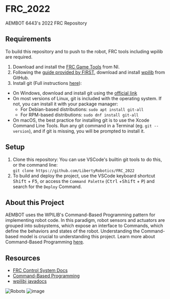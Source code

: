 # FRC_2022
AEMBOT 6443's 2022 FRC Repository

## Requirements
To build this repository and to push to the robot, FRC tools including wpilib are required.
1. Download and install the [FRC Game Tools](https://www.ni.com/en-us/support/downloads/drivers/download.frc-game-tools.html#440024) from NI.
2. Following the [guide provided by FIRST](https://docs.wpilib.org/en/stable/docs/zero-to-robot/step-2/wpilib-setup.html), download and install [wpilib](https://github.com/wpilibsuite/allwpilib/releases/tag/v2022.2.1) from GitHub.
3. Install git (Full instructions [here](https://git-scm.com/book/en/v2/Getting-Started-Installing-Git)): 
  * On Windows, download and install git using the [official link](https://git-scm.com/download/win)
  * On most versions of Linux, git is included with the operating system. If not, you can install it with your package manager:
    * For Debian-based distributions: `sudo apt install git-all`
    * For RPM-based distributions: `sudo dnf install git-all`
  * On macOS, the best practice for installing git is to use the Xcode Command Line Tools. Run any git command in a Terminal (eg. `git --version`), and if git is missing, you will be prompted to install it.

## Setup
1. Clone this repository: 
You can use VSCode's builtin git tools to do this, or the command line:   
`git clone https://github.com/LibertyRobotics/FRC_2022`
2. To build and deploy the project, use the VSCode keyboard shortcut <kbd>Shift</kbd> + <kbd>F5</kbd>, or access the `Command Palette` (<kbd>Ctrl</kbd> +<kbd>Shift</kbd> + <kbd>P</kbd>) and search for the `Deploy` Command.

## About this Project
AEMBOT uses the WPILIB's Command-Based Programming pattern for implementing robot code. In this paradigm, robot sensors and actuators are grouped into subsystems, which expose an interface to Commands, which define the behaviors and states of the robot. Understanding the Command-based model is crucial to understanding this project. Learn more about Command-Based Programming [here](https://docs.wpilib.org/en/stable/docs/software/commandbased/index.html).


## Resources
* [FRC Control System Docs](https://docs.wpilib.org/en/stable/index.html)
* [Command-Based Programming](https://docs.wpilib.org/en/stable/docs/software/commandbased/index.html)
* [wpilibj javadocs](https://first.wpi.edu/wpilib/allwpilib/docs/release/java/index.html)

![Robots](https://drive.google.com/uc?export=download&id=1FHWfhFtUOuyOHyrDigHGzEt0eMrn_GTo#gh-dark-mode-only)
![image](https://user-images.githubusercontent.com/6174676/151886133-8e62bf21-fdb9-42f0-bb85-9702b77ee404.png)
